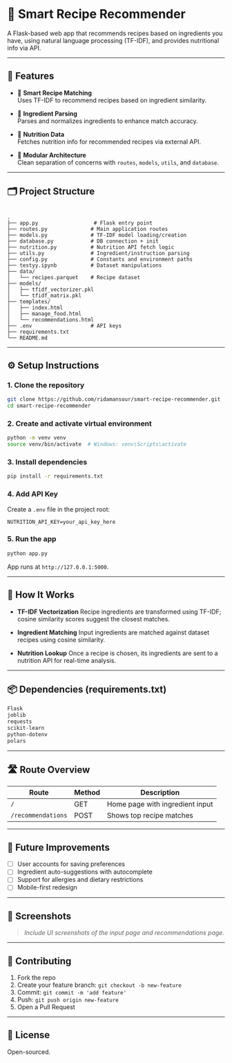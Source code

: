 # 🧠 Smart Recipe Recommender

A Flask-based web app that recommends recipes based on ingredients you have, using natural language processing (TF-IDF), and provides nutritional info via API.

---

## 🚀 Features

- 🧾 **Smart Recipe Matching**  
  Uses TF-IDF to recommend recipes based on ingredient similarity.

- 🧂 **Ingredient Parsing**  
  Parses and normalizes ingredients to enhance match accuracy.

- 🥗 **Nutrition Data**  
  Fetches nutrition info for recommended recipes via external API.

- 🧰 **Modular Architecture**  
  Clean separation of concerns with `routes`, `models`, `utils`, and `database`.

---

## 🗂️ Project Structure

```

.
├── app.py                  # Flask entry point
├── routes.py              # Main application routes
├── models.py              # TF-IDF model loading/creation
├── database.py            # DB connection + init
├── nutrition.py           # Nutrition API fetch logic
├── utils.py               # Ingredient/instruction parsing
├── config.py              # Constants and environment paths
├── testyy.ipynb           # Dataset manipulations 
├── data/
│   └── recipes.parquet    # Recipe dataset
├── models/
│   ├── tfidf_vectorizer.pkl
│   └── tfidf_matrix.pkl
├── templates/
│   ├── index.html
│   ├── manage_food.html
│   └── recommendations.html
├── .env                   # API keys
├── requirements.txt
└── README.md

````

---

## ⚙️ Setup Instructions

### 1. Clone the repository

```bash
git clone https://github.com/ridamansour/smart-recipe-recommender.git
cd smart-recipe-recommender
````

### 2. Create and activate virtual environment

```bash
python -m venv venv
source venv/bin/activate  # Windows: venv\Scripts\activate
```

### 3. Install dependencies

```bash
pip install -r requirements.txt
```

### 4. Add API Key

Create a `.env` file in the project root:

```env
NUTRITION_API_KEY=your_api_key_here
```

### 5. Run the app

```bash
python app.py
```

App runs at `http://127.0.0.1:5000`.

---

## 🧠 How It Works

* **TF-IDF Vectorization**
  Recipe ingredients are transformed using TF-IDF; cosine similarity scores suggest the closest matches.

* **Ingredient Matching**
  Input ingredients are matched against dataset recipes using cosine similarity.

* **Nutrition Lookup**
  Once a recipe is chosen, its ingredients are sent to a nutrition API for real-time analysis.

---

## 📦 Dependencies (requirements.txt)

```txt
Flask
joblib
requests
scikit-learn
python-dotenv
polars
```

---

## 🛣️ Route Overview

| Route              | Method | Description                     |
| ------------------ | ------ | ------------------------------- |
| `/`                | GET    | Home page with ingredient input |
| `/recommendations` | POST   | Shows top recipe matches        |

---

## 🔮 Future Improvements

* [ ] User accounts for saving preferences
* [ ] Ingredient auto-suggestions with autocomplete
* [ ] Support for allergies and dietary restrictions
* [ ] Mobile-first redesign

---

## 📸 Screenshots

> *Include UI screenshots of the input page and recommendations page.*

---

## 🤝 Contributing

1. Fork the repo
2. Create your feature branch: `git checkout -b new-feature`
3. Commit: `git commit -m 'add feature'`
4. Push: `git push origin new-feature`
5. Open a Pull Request

---

## 📜 License

Open-sourced.
